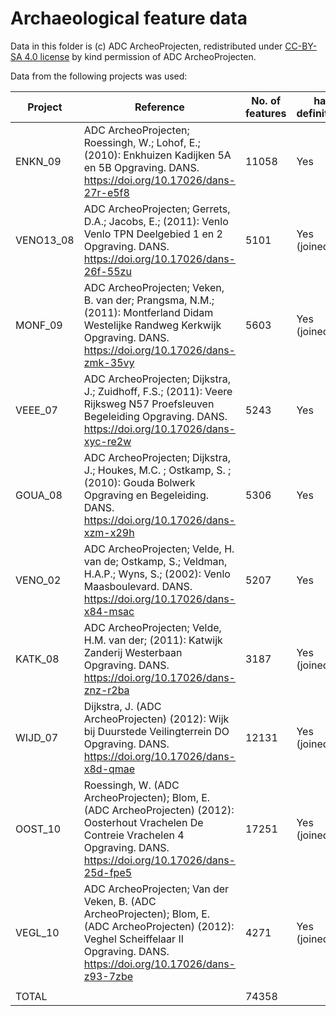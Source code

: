 # Archaeological feature data
Data in this folder is (c) ADC ArcheoProjecten, redistributed under [CC-BY-SA 4.0 license](http://creativecommons.org/licenses/by-sa/4.0/) by kind permission of ADC ArcheoProjecten.

Data from the following projects was used: 

Project | Reference | No. of features | has definitions
--- | --- | --- | ---
ENKN_09   |  ADC ArcheoProjecten; Roessingh, W.; Lohof, E.; (2010): Enkhuizen Kadijken 5A en 5B Opgraving. DANS. https://doi.org/10.17026/dans-27r-e5f8  | 11058 | Yes
VENO13_08 |  ADC ArcheoProjecten; Gerrets, D.A.; Jacobs, E.; (2011): Venlo Venlo TPN Deelgebied 1 en 2 Opgraving. DANS. https://doi.org/10.17026/dans-26f-55zu  | 5101  | Yes (joined)
MONF_09   |  ADC ArcheoProjecten; Veken, B. van der; Prangsma, N.M.; (2011): Montferland Didam Westelijke Randweg Kerkwijk Opgraving. DANS. https://doi.org/10.17026/dans-zmk-35vy   | 5603  | Yes (joined)
VEEE_07   |  ADC ArcheoProjecten; Dijkstra, J.; Zuidhoff, F.S.; (2011): Veere Rijksweg N57 Proefsleuven Begeleiding Opgraving. DANS. https://doi.org/10.17026/dans-xyc-re2w | 5243  | Yes
GOUA_08   |  ADC ArcheoProjecten; Dijkstra, J.; Houkes, M.C. ; Ostkamp, S. ; (2010): Gouda Bolwerk Opgraving en Begeleiding. DANS. https://doi.org/10.17026/dans-xzm-x29h  | 5306  | Yes
VENO_02   |  ADC ArcheoProjecten; Velde, H. van de; Ostkamp, S.; Veldman, H.A.P.; Wyns, S.; (2002): Venlo Maasboulevard. DANS. https://doi.org/10.17026/dans-x84-msac | 5207  | Yes
KATK_08   |  ADC ArcheoProjecten; Velde, H.M. van der; (2011): Katwijk Zanderij Westerbaan Opgraving. DANS. https://doi.org/10.17026/dans-znz-r2ba | 3187 | Yes (joined)
WIJD_07   |  Dijkstra, J. (ADC ArcheoProjecten) (2012): Wijk bij Duurstede Veilingterrein DO Opgraving. DANS. https://doi.org/10.17026/dans-x8d-qmae | 12131 | Yes (joined)
OOST_10   |  Roessingh, W. (ADC ArcheoProjecten); Blom, E. (ADC ArcheoProjecten) (2012): Oosterhout Vrachelen De Contreie Vrachelen 4 Opgraving. DANS. https://doi.org/10.17026/dans-25d-fpe5 | 17251 | Yes (joined)
VEGL_10   |  ADC ArcheoProjecten; Van der Veken, B. (ADC ArcheoProjecten); Blom, E. (ADC ArcheoProjecten) (2012): Veghel Scheiffelaar II Opgraving. DANS. https://doi.org/10.17026/dans-z93-7zbe | 4271  | Yes (joined)
| | | 
TOTAL | | 74358